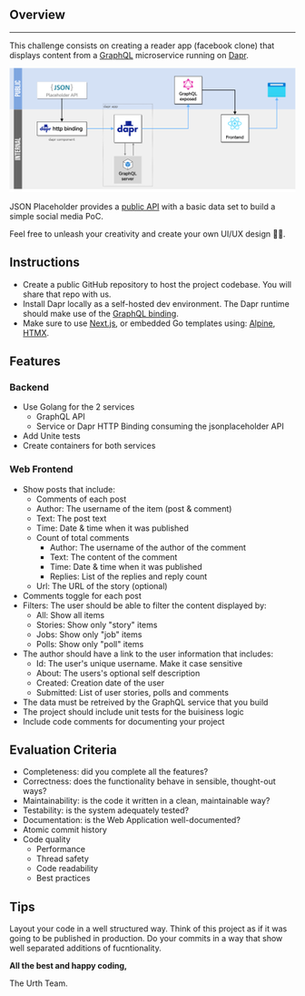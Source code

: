 ## Overview
***
This challenge consists on creating a reader app (facebook clone) that displays content from a [GraphQL](https://graphql.org/) microservice running on [Dapr](https://dapr.io/).

![Fullstack challenge diagram](images/hn-fullstack.png "Challenge diagram")

JSON Placeholder provides a [public API](https://jsonplaceholder.typicode.com/) with a basic data set to build a simple social media PoC.

Feel free to unleash your creativity and create your own UI/UX design 🚀🚀.

## Instructions

* Create a public GitHub repository to host the project codebase. You will share that repo with us.
* Install Dapr locally as a self-hosted dev environment. The Dapr runtime should make use of the [GraphQL binding](https://docs.dapr.io/reference/components-reference/supported-bindings/graghql/).
* Make sure to use [Next.js](https://nextjs.org/), or embedded Go templates using: [Alpine](https://alpinejs.dev/), [HTMX](https://htmx.org/).

## Features

### Backend
* Use Golang for the 2 services
   * GraphQL API
   * Service or Dapr HTTP Binding consuming the jsonplaceholder API
* Add Unite tests
* Create containers for both services

### Web Frontend
* Show posts that include:
    * Comments of each post
    * Author: The username of the item (post & comment)
    * Text: The post text
    * Time: Date & time when it was published
    * Count of total comments
        * Author: The username of the author of the comment
        * Text: The content of the comment
        * Time: Date & time when it was published
        * Replies: List of the replies and reply count
    * Url: The URL of the story (optional)
* Comments toggle for each post
* Filters: The user should be able to filter the content displayed by:
    * All: Show all items
    * Stories: Show only "story" items
    * Jobs: Show only "job" items
    * Polls: Show only "poll" items
* The author should have a link to the user information that includes:
    * Id: The user's unique username. Make it case sensitive
    * About: The users's optional self description
    * Created: Creation date of the user
    * Submitted: List of user stories, polls and comments
* The data must be retreived by the GraphQL service that you build
* The project should include unit tests for the buisiness logic
* Include code comments for documenting your project

## Evaluation Criteria
* Completeness: did you complete all the features?
* Correctness: does the functionality behave in sensible, thought-out ways?
* Maintainability: is the code it written in a clean, maintainable way?
* Testability: is the system adequately tested?
* Documentation: is the Web Application well-documented?
* Atomic commit history
* Code quality
  * Performance
  * Thread safety
  * Code readability
  * Best practices

## Tips
Layout your code in a well structured way. Think of this project as if it was going to be published in production. Do your commits in a way that show well separated additions of fucntionality. 

**All the best and happy coding,**

The Urth Team.
